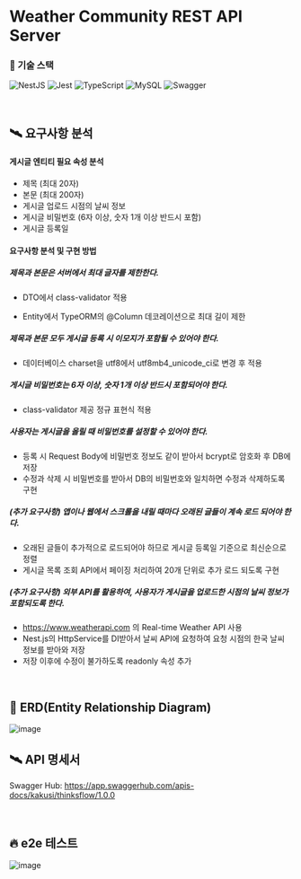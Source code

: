 # Weather Community REST API Server

### 🏹 기술 스택

![NestJS](https://img.shields.io/badge/NestJS-E0234E.svg?&style=for-the-badge&logo=NestJS&logoColor=white)
![Jest](https://img.shields.io/badge/Jest-C21325.svg?&style=for-the-badge&logo=Jest&logoColor=white)
![TypeScript](https://img.shields.io/badge/TypeScript-3178C6.svg?&style=for-the-badge&logo=TypeScript&logoColor=white)
![MySQL](https://img.shields.io/badge/MySQL-4479A1.svg?&style=for-the-badge&logo=MySQL&logoColor=white)
![Swagger](https://img.shields.io/badge/Swagger-85EA2D.svg?&style=for-the-badge&logo=Swagger&logoColor=white)

<br>

## 🛰️ 요구사항 분석

#### 게시글 엔티티 필요 속성 분석

- 제목 (최대 20자)
- 본문 (최대 200자)
- 게시글 업로드 시점의 날씨 정보
- 게시글 비밀번호 (6자 이상, 숫자 1개 이상 반드시 포함)
- 게시글 등록일

#### 요구사항 분석 및 구현 방법

##### 제목과 본문은 서버에서 최대 글자를 제한한다.

- DTO에서 class-validator 적용

- Entity에서 TypeORM의 @Column 데코레이션으로 최대 길이 제한

##### 제목과 본문 모두 게시글 등록 시 이모지가 포함될 수 있어야 한다.

- 데이터베이스 charset을 utf8에서 utf8mb4_unicode_ci로 변경 후 적용

##### 게시글 비밀번호는 6자 이상, 숫자 1개 이상 반드시 포함되어야 한다.

- class-validator 제공 정규 표현식 적용

##### 사용자는 게시글을 올릴 때 비밀번호를 설정할 수 있어야 한다.

- 등록 시 Request Body에 비밀번호 정보도 같이 받아서 bcrypt로 암호화 후 DB에 저장
- 수정과 삭제 시 비밀번호를 받아서 DB의 비밀번호와 일치하면 수정과 삭제하도록 구현

##### (추가 요구사항) 앱이나 웹에서 스크롤을 내릴 때마다 오래된 글들이 계속 로드 되어야 한다.

- 오래된 글들이 추가적으로 로드되어야 하므로 게시글 등록일 기준으로 최신순으로 정렬
- 게시글 목록 조회 API에서 페이징 처리하여 20개 단위로 추가 로드 되도록 구현

##### (추가 요구사항) 외부 API를 활용하여, 사용자가 게시글을 업로드한 시점의 날씨 정보가 포함되도록 한다.

- https://www.weatherapi.com 의 Real-time Weather API 사용
- Nest.js의 HttpService를 DI받아서 날씨 API에 요청하여 요청 시점의 한국 날씨 정보를 받아와 저장
- 저장 이후에 수정이 불가하도록 readonly 속성 추가


<br>

## 🔀 ERD(Entity Relationship Diagram)
![image](https://user-images.githubusercontent.com/81298415/188770561-297821b0-21d1-4934-84ec-8202a12c7730.png)

## 🛰️ API 명세서
Swagger Hub: https://app.swaggerhub.com/apis-docs/kakusi/thinksflow/1.0.0

<br>

## 🔥 e2e 테스트 
![image](https://user-images.githubusercontent.com/81298415/188782239-40121b5f-6919-4339-98d3-3da5852d6a95.png)

